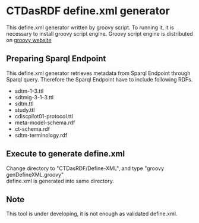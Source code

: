 # CTDasRDF define.xml generator

This define.xml generator written by groovy script. To running it, it is necessary to install groovy script engine.
Groovy script engine is distributed on [groovy website](http://groovy-lang.org/download.html "groovy website")  

## Preparing Sparql Endpoint
This define.xml generator retrieves metadata from Sparql Endpoint through Sparql query. Therefore the Sparql Endpoint have to include following RDFs.
* sdtm-1-3.ttl  
* sdtmig-3-1-3.ttl  
* sdtm.ttl  
* study.ttl  
* cdiscpilot01-protocol.ttl  
* meta-model-schema.rdf  
* ct-schema.rdf  
* sdtm-terminology.rdf  

## Execute to generate define.xml
Change directory to "CTDasRDF/Define-XML", and type "groovy genDefineXML.groovy"  
define.xml is generated into same directory.  


## Note
This tool is under developing, it is not enough as validated define.xml.
